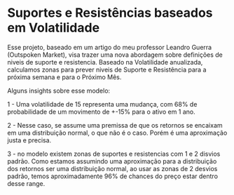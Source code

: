 # Suportes e Resistências baseados em Volatilidade

Esse projeto, baseado em um artigo do meu professor Leandro Guerra (Outspoken Market), visa trazer uma nova abordagem sobre definições de niveis de suporte e resistencia. Baseado na Volatilidade anualizada, calculamos zonas para prever niveis de Suporte e Resistência para a próxima semana e para o Próximo Mês.


Alguns insights sobre esse modelo:

1 - Uma volatilidade de 15 representa uma mudança, com 68% de probabilidade de um movimento de +-15% para o ativo em 1 ano.

2 - Nesse caso, se assume uma premissa de que os retornos se encaixam em uma distribuição normal, o que não é o caso. Porém é uma aproximação justa e precisa.

3 - no modelo existem zonas de suportes e resistencias com 1 e 2 disvios padrão. Como estamos assumindo uma aproximação para a distribuição dos retornos ser uma distribuição normal, ao usar as zonas de 2 desvios padrão, temos aproximadamente 96% de chances do preço estar dentro desse range.
